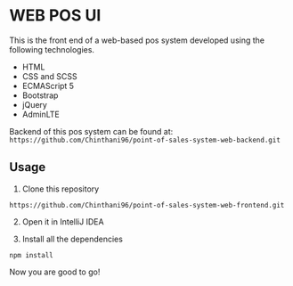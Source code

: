 # WEB POS UI

This is the front end of a web-based pos system developed using the following technologies.
* HTML
* CSS and SCSS
* ECMAScript 5
* Bootstrap
* jQuery
* AdminLTE

Backend of this pos system can be found at: `https://github.com/Chinthani96/point-of-sales-system-web-backend.git`

## Usage

1. Clone this repository

`https://github.com/Chinthani96/point-of-sales-system-web-frontend.git`

2. Open it in IntelliJ IDEA

3. Install all the dependencies

`npm install`

Now you are good to go!
